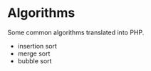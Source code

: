 # Algorithms
Some common algorithms translated into PHP.
* insertion sort
* merge sort
* bubble sort